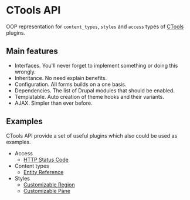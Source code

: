 # CTools API

OOP representation for `content_types`, `styles` and `access` types of [CTools](https://www.drupal.org/project/ctools) plugins.

## Main features

- Interfaces. You'll never forget to implement something or doing this wrongly.
- Inheritance. No need explain benefits.
- Configuration. All forms builds on a one basis.
- Dependencies. The list of Drupal modules that should be enabled.
- Templatable. Auto creation of theme hooks and their variants.
- AJAX. Simpler than ever before.

## Examples

CTools API provide a set of useful plugins which also could be used as examples.

- Access
  - [HTTP Status Code](plugins/CTools/Plugins/Access/HTTPStatusCode.inc)
- Content types
  - [Entity Reference](plugins/CTools/Plugins/ContentTypes/EntityReference.inc)
- Styles
  - [Customizable Region](plugins/CTools/Plugins/Styles/CustomizableRegion.inc)
  - [Customizable Pane](plugins/CTools/Plugins/Styles/CustomizablePane.inc)

